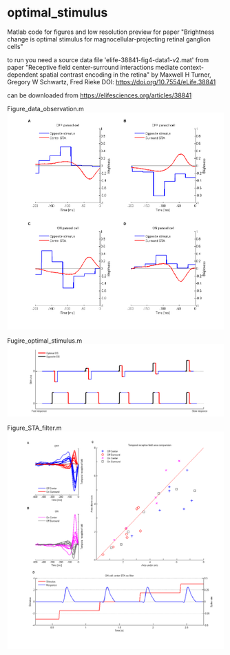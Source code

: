 # optimal_stimulus
Matlab code for figures and low resolution preview for paper "Brightness change is optimal stimulus for magnocellular-projecting retinal ganglion cells"

to run you need a source data file 'elife-38841-fig4-data1-v2.mat' from paper "Receptive field center-surround interactions mediate context-dependent spatial contrast encoding in the retina" by Maxwell H Turner, Gregory W Schwartz, Fred Rieke DOI: https://doi.org/10.7554/eLife.38841

can be downloaded from https://elifesciences.org/articles/38841

Figure_data_observation.m
![](https://github.com/PinchukKPI/optimal_stimulus/blob/main/Figure_data_observation%20LOW_RES.png "Figure_data_observation LOW_RES.png")

Fugire_optimal_stimulus.m 
![](https://github.com/PinchukKPI/optimal_stimulus/blob/main/Figure_optimal_stimulus%20LOW_RES.png "Fugire_optimal_stimulus LOW_RES.png")

Figure_STA_filter.m
![](https://github.com/PinchukKPI/optimal_stimulus/blob/main/Figure_STA_filter%20LOW_RES.png "Figure_STA_filter LOW_RES.png")
